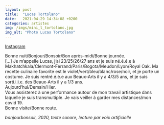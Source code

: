 ```yaml
---
layout: post
title:  "Lucas Tortolano"
date:   2021-04-29 14:34:08 +0200
categories: artistes
img: /imgs/mini_l_tortolano.jpg
img_alt: "Photo Lucas Tortolano"
---
```

[Instagram](https://www.instagram.com/onalotrot/)

Bonne nuit/Bonjour/Bonsoir/Bon après-midi/Bonne journée.   
[...] Je m’appelle Lucas, j’ai 23/25/26/27 ans et je suis né.é.é.e à Makhatchkala/Clermont-Ferrand/Paris/Bogota/Meudon/Lyon/Royal Oak. Ma recette culinaire favorite est le violet/vert/bleu/blanc/rose/noir, et je porte un costume. Je suis rentré.é.é.e aux Beaux-Arts il y a 4/3/5 ans, et je suis sorti.i.i.e. des Beaux-Arts il y a 1/3 ans.  
Aujourd’hui/Demain/Hier.  
Vous assisterez à une performance autour de mon travail artistique dans laquelle je suis transmultiple. Je vais veiller à garder mes distances/mon covid 19.  
Bonne visite/Bonne route.

*bonjourbonsoir, 2020, texte sonore, lecture par voix artificielle*
